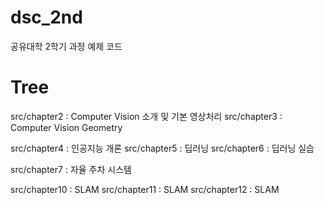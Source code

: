 # dsc_2nd
공유대학 2학기 과정 예제 코드

# Tree
src/chapter2  : Computer Vision 소개 및 기본 영상처리
src/chapter3  : Computer Vision Geometry
    
src/chapter4  : 인공지능 개론
src/chapter5  : 딥러닝
src/chapter6  : 딥러닝 실습
    
src/chapter7  : 자율 주차 시스템
    
src/chapter10 : SLAM
src/chapter11 : SLAM
src/chapter12 : SLAM
    
